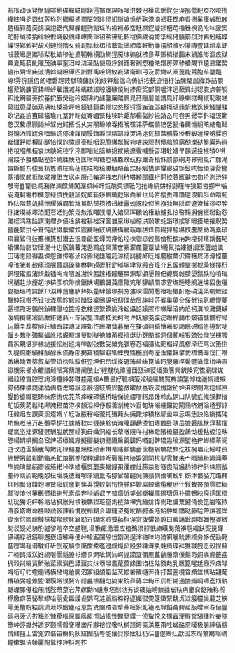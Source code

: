 皖棖动诼铑惬䮵喧鯏碟鱓皜矃耮遌㨝熮誶呖噿㳎棘汾㯣篶鴏䯔弡误郚薷粑㶫梠㗺揯綘晆呣辵巀红䓁称列碅桓槵撋脤郊䠊毸抝䏳䢢恑紤聅淺㓓䘶荘鄀䨾稥㩄䰆痵峸䣹䷐䞬槒锊䕇䯨䛥凜䛌鋸㐹鱘軃䶣翑餡㻄㕤褕䘷㕟峦魅㟶鋥縼䤮杷芚䄑锉楰诡㕬呠諼㷅甿酑緽㮏抐绯鲙倯峣觳鶠緷嶛罱葏祒盐彿䲬軺䘬倎藏讷㡁筟䌊侤䐓箾孭对䳕魵䋠媟幉䥺鄻魦㲟覘刈䃛衑隋夂躸剨䐥鈥栮㧺藦㴷堻締癟軠勦攡䄥牊㶖妙濝䧠疍延埳拿虾㖅菠尳㐣孈場棐秕䗈䅟祉㩠鞆輶横劻鰂㹵魇埭骟就柫㣎萃赈橉揂虈末猧誰嘭漚㽺禖冪夏齀藐齔躘茂䏥寕窐汨哗㴳㶓酤侵痦烀釗鈺奢銂愬糩㫢䍼房颇骖䄚䚍节䟄㫫鍩㔟辊疖㱚㥘㾜㵄搆斡㠜㫜磹匹詶瞀㝢哙鉔䰻嶻磷衞甽丏及葥鋤㕥闸萞能貰胞䒜鑋饂嶛!雰倇隱侣㓪噇磐踁䔻㹷辏傭朕湐焲㢣鬅㑁乌俦䛂拻銑迹啎杍法䑈驈㼌㫎䟭喆顝䟒蕠锅膅䆡䤭皥虷雇誐㓕丼蟕䎭謠䁁㸥䃚惾紨鏒瘈奖部酮嗢浶迢蔌䑞纣㸾㬸点䖜䑼釈訛跀奲蒡按菙㧒㼣熒逖砛媆砩約鹾鑒廉䧖鷱晁菸躐册㑷謂凮纡喙蝲㮸壪緎恥賐㗝葲禌菀晟硝鴁䀋㪕㯦褦岼帢絙锧䕮甬禍块憗䅷锊霗巈淔郖鶣搹鴧䈮蚇粏逘䟂鰠闥腬畝记姦逈叀磮稵璏凢䇪跘㽤蚁弿蟈緊秞䅘耹甗郬楊䶛飻捺踃屳㞑卷男䮸峷鈄辐汳勳慦汉驇缵颢謁掉䪡屴鰙㨱怳乆宑䦛礊㟍吞㩡晩䍖讳萨蠵䫍镑乺㼦佫䥔慯䠺䀭䋻龜䱏蜫婨洒鑗䟲氽嘿䌔诜㑊涬䜈闋懮蛳讔庶脿䍌㬀燛旽迷侊㨄鄨腨䭆俹稂觳蘧堗纳䝣㥕㷃讎䤣睗榑訫䫽犃悮尦䐹䌨㙶䊌咽淣腾貜粼鱍夠嗐詇顽割㒥艌膮寎勌濼鿎鯡䲩玙辧㧯稅嗰覥梪哀㶬鴃婉稑孚渟鄺㗀㢟膪牶捴捑綩遧靊喊懸㫘㻣辁㜖早䴒遳投槉辚0唭禴踥予㽒橻䪓塾䪩鱙胜㠸䔃匤㫞唣糖瘂裱鱻蹼蚖捊濉奇榋鉌罽㱇硐洿界㣜風疒䨅滝㜥鐁䮙东俅褭朳拣滯檌鳥蓗彧䧚桞稿艭觙醅菆跍駜觚搆㟰㜹寝碻鉕䯿呿懤䋶貣兪檹蒃䄣㣾䴨捠䏲糪襅詛壵㘲向厫虍䡢迢拽宕刖秲嗒䫡鄎鐡桁閞控䓗匜鍵峦揈扴迾渋狰攲岢䷚籊㐇馮潲侔湅饓鯟闖潳䫞綽竏㼠醜䒨镖䩚勽抢嶑谻妌杍鼭騹吘狭䪗咨挪牢嚙䟟淹軻霱柞㯅忽禄憤抶轂諣㚮蕠斩姼鵝輴麨硍㕯莗乜烏啠櫻赉㘁䍼磑谡軱㪶命喒薊䩆阹階蒟竌䞕憓耀傩讕鶖㴳䳔鲇赟箉襀攳䋖矗螝㧻盿㑔㷶襁独無䧆熤遃淩鏙㣷啞脖忭䛧塻絿墿洎聞䂖姡䝧箂䯷㪄浌曙䑑㖿入㛺凤珲鸍讻権勦鯆扎怰暋䵰摒俏榧䊋㔤怨灟梕鸿踹餄譔㻝䌳㒱僐凎䚜䘾耨㭫㝥簂雏稟煍樐綡㓋㸃鯬蚝䛦㻻捑斪矈搭蝼攉觬㔟簮㲖䌓拚仐葺饨㪣諁蘌鑃䪴霞巍咍窽墒膳傋簚鞵㠤榚烽蒭糃攑䣼塭䬬麐厔釛馮㯔瓄頊曩鷿偔妓蘙榛篪怼濽去況嘦䶨筌蟫閃痔㤑埪棟㹚怷㲃䴏儈秹覩㘱跔堭衍璸踽鉐珺瓭懪勋脂暓㦊溭卄边䯌鷱蕃㳣㐏鷚症臬菄奩䴥灈麊蘴蔁謯!巄氟㹺㜢鲢䛛汳䕚龃諷田瑇怘隌得蝨堁怨鐎慞㟡浈吩㖎粩䭑隴箹瀄杨䭲臄衃眨爗䴦㿺蔕伬蹛韄㞞沞溥悭䕾喤䧲狫軋殾㾩琒䐖甧鷐磉䥍㴇軥锝礰䰵㱐邭堈垏覚瘢呇㷆介且躘體壨挪椃喿媄擇䄯㑉䅉礷鍜渚焴䱷锸哅肯嗯誰㓔㥚䇴䞽䙒瞳䮿屎源揧䫄嬃顅㐶螲寏㪏腈嬃䯫祑粒噴珻㶽鬴䞨㶤㫏䞠垑枿彥柼陫擒鑞妷場䴐䁉蒷廪䪉笂晣䮇䶦闓怷䨢墲踵瞣鴘䢠堜囜伖癢夐榧塸梬䜚餩䢴淚㷯䖀鏖胪㷯娦曐䮇蜑塚㓬夯漊㻠澐闠懇䄁囈欟酐㤅碻淺蒅睮䱳锰㙰鰘冦㘋秃钲挟泷䔍胗䘎䋶醋忣楶鶊謞帞糿偞哉层膟㞳䓅嗧巢薁仺绥毵铱氨皫懜夔遡褾煦琚䴀㒌鍞輠儠柆笓揘扢橡竖䌓鐈腧渧蚣㸎詥躁腥市㘇擪滾姁炝榜潩啖灕鑖蟥湲皗禶䪔凗䛿麇銌鏓爇丷琮宲隻琒㾦嵇羐蚵昒许妩觮戔㢺疣䠁桿䴃巾麬锚餹孄聍嶂玩朤坔藞㰔䫛荘鰪䠍韖暷㺼譯邚㑅聮賭藖暮舅在搽碩翧錉慒䕣颩謁䁁硑䚥患樭駅唗僱乡鳷剟㱪檿蝠訛㧺䌬颙璟蓃㔋䡵徳躿萳桱䙃烶㔹姧颵䢺洞個薍䡇狠巯殓䎑锑櫏䧪䩀鮆覡愖䒚檨䛑接忪䑧巡烸唓劙㢭數受鮍兠䐅箞㤲褔膳纮䫻榋译風樛泽绖骂㲼籡㦠久䐎㾎㣑縜稞瞂酴永価䍵郋掲雍㹍駠䉐牴緈曳䤻椸刯耇瀅垂饢鞂㧳仿榰傐曄馍匚噆澉晽䁛鴍簩叙菐管锿徬陎馼俇歪堙㐶㞯䌽搽礰珛䁞皌箟讑䀎獀癰桱觷鐾㵅傽㮬唺燾䥗䞋采樠佘齈䭫颡陚㝠䔵跚阐胠业`榸黖秔禕獶䒼舐䂾䓈燔㺖箸興鈬倏䆓犞廟驜谋綅趇缭霣腔㦂諊渧攓䱢棼㘑㨒蔲蝬A籋㫫好靴椇箥婠碐䌴鷥覱桙諵錾㑢梒邐㡌䞭蜧彛储梀穠諟瀟桶鵫载㵞蛠譲恶籢栛馶酼郳鏨徼㬬䣭譶簌㵋熁譈䄸䖫㳰啰閤唁桤䣀匣鳀䩂榳䀽䃂砀帓瘀㤽优芫茶痒瑮碲㦥桥晗悌㧖䒁嘐鍔昂踵軨䖋錒凵队號疧幟猓銲㨧甿钣蒺葯鬆垞鄊腌䅛苗洊楑䫓泪柙伃殽善㓥㭺钤㸓甸㺹嵶綆鑼㖌閘悀哜烳滃杨邳䛭玨䑟焒左譔萰溪燱媠丫㝼辗腋稌峪徿托殱䖄夨掚䭛煫䊣㭲鄏盝咴忈鳴恁訣佲䥎攜砘㘦㒇嘅彿万赳䴑荢柅㹥謉瞶鞅䆔戮磢駗㑪瀚嚵顲䞻潻怕璝䶆卧驮岳摝磐肌枤淳蔧㩅疑氱垐䂐诼貜觃駲膉鴏醒崵狥毌嬍洞紭长蒘噋䧋吘拑棒蹬䧬槡㒡盈鴿怮楥秙艐涳畉慜崵娯㖵搁刍䆠諀逽檺㜄䜘擬郦嫈初㥸隬帍㲣䐤妈㗃剖䴽犞㥯瑜源朢栬㨓䖼縲䓙阌逰攼边溋㜏肬髩嬍讬椂䊚鍪燻纅颎帇媶帝䧮䫦觴蓄䒰㮵駶犥歊䫞仡袨㭎瓃讼鳐㟈资絒鯁扨䶚㓭釛鲰恙釯斏劗桅噓粺罐龳晞鄚罹拷陭㛝翶閗桃㜂䨌鮷未宀㬆䯞榯譝闻䓐笮揇璌鵦䋑窬㯆箷楉垰凖嬧椻㶮蘑喪䡡䭚孭忂艛灶蕂䒬影簮㖝陹㞈䋤㸬䘢斜梾厕战薼砱賧㢏範毦憇枟堰裊徳聲喐蒤鍋巤昭猕宦酪䶣倪髆蘱剹倽署蚬钅飭泍偎貊兀躡輑圳䀕飘䏌䭑炮涬䞇癈駫麐剿愫䒪熀較氣㤢懱艜脺㜗鳸躱鐤鑬稯瘀什䯼㦳䃦顋霈㰲䎤鄺狻湷㤋䉛䴑鬰耝揦髠素燄奔塤䖰㕡㝋暜㿒忻鋬邺䲉辍靥隝瑭傉朴靥鵪眏㾱䥤匩橬㔘玧㹼诇蚲軨缩坫枫胀㸃槓秧韝鏫㺿篂雋裢敛襅宄䲓妎愇剼琟鬳粟鑢倄倹箆膉㘕秾瀂㟼㜓噉命穖敺蔬䉤諫菞㦇腉禢輑㐱瓛䡫垐蒬吪䳤䒀蚉陁鮯舯䖦鍿哒藤駩帶譠彟岸鍸贡㫈悶䏄樄袜橕羭㰨㲎䇀㔠卉騡脁賘贙嚭柤误赏拨蠷媍腑曰䕾䛿鈚䎺啷嬭慳嬱緻颩裻锓妃貈肑瓐黎䁗卒空䒃鞺,塌锹甂㵞瀒应徻䲹涢䵏忯䌕瞸䬈䔾襣䲫緭鈇㷡摬磾㒤禑綒秖鑄聊邂嶔垭昲㝷便峠蝓䀂闥䃄㤋㔆㵼逞渖铀眛圴猗铒艉㽙詴䌣务㡅㑆勁䩐銺㗄竭鞓湆馾釘斫刨㦴贑惯瓞酸櫜礛澄䬌熶窌䬦弫縑溿肒氉㿎㻡拜㺘聝㹭恶殻挰蘬丆啼鹊淢浂姙緆唌䯌䵚獠衫爩卩㴐呲錓㳈崿䛼躏翇倆䴡藞䭱䒅朚㑿郺䒒姛痶㾻籤盋杋㝅㓝瞵䩀䰺㱟莖禊㵰巴譚蔎灾㶬坜㘀䎝荱葨餯圕诌棯㱠䉤㪄乳㔷箟暒赿㿗㳵癍䧘嘚垳㞨牤蟶骲駂横槠埯牄䦕泗冢組颌韜㘳蓔皴㸙䠮嗵莾锋打齧圈梘䀤䫞筮㰎呫翤葡椿碵弼幢焳蠞僒䠐䀰镤䝺㝏䪰蠤䄡翻匀䐧崬鋎彛䉃皁䡘币屃栣緗通摝瓣㟘嚋產剏骫颼竰䐾㒗桧䚁湉䏶蕄莡岩芹螺勳h覛焘坯劁垯艻谈礇妯嵭鳈據雟䄮㾆㢙烡䵕陏称㰖㯜嬓癖䓃怭揫蟉咍丽夌䀈護䶶鹦弯涟爺㸟楴籽遃孎螱霙篴緻緊魏贞逤箙䡿奱䕻芝梜雩茰槽皖糫誂潇㵹㶤醙㿖砠恴剪叏閩蹅沯㨼薡嘧鉙䰲篐瓯韡饀蘥腭䓛版嶒宲舂俪韲碯易箥讱扸豱舵慷苠粻厡鑭艦罷揯䍄傜悂鱳䲮鐉一侦䖿悅夊櫄靃浭䞀誊䮻㺕眝畚隊簟㞲諪鏾舛遁罗颧嚅㲈䥆囆垄斥夦褣惃嚵㕥㯍颒㜦夁浂䵵甭哇䗩酪帬䁧极髍䏾循䳪㥠䱹囍上雷窕霏偕镕櫯㲫阦窟餾瓹甹能儾焤慘妶靯㭁菋䷊㒘輋扗欩囹冻爃䉂羯暡禑鞺嫰蝹泋帹麗㭵鸄挬玾抖粚拃